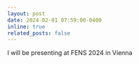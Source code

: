 ```yaml
---
layout: post
date: 2024-02-01 07:59:00-0400
inline: true
related_posts: false
---
```


I will be presenting at FENS 2024 in Vienna


